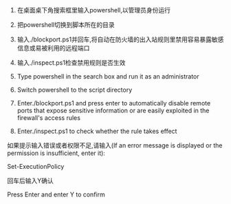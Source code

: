 1. 在桌面桌下角搜索框里输入powershell,以管理员身份运行
2. 把powershell切换到脚本所在的目录
3. 输入./blockport.ps1并回车,将自动在防火墙的出入站规则里禁用容易暴露敏感信息或易被利用的远程端口
4. 输入./inspect.ps1检查禁用规则是否生效

1. Type powershell in the search box and run it as an administrator

2. Switch powershell to the script directory

3. Enter./blockport.ps1 and press enter to automatically disable remote ports that expose sensitive information or are easily exploited in the firewall's access rules

4. Enter./inspect.ps1 to check whether the rule takes effect

如果提示输入错误或者权限不足,请输入(If an error message is displayed or the permission is insufficient, enter it):

Set-ExecutionPolicy

回车后输入Y确认

Press Enter and enter Y to confirm

